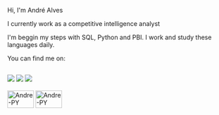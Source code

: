 Hi, I'm André Alves

I currently work as a competitive intelligence analyst 

I'm beggin my steps with SQL, Python and PBI. I work and study these languages daily.

You can find me on:
##
<div> 
<a href="https://twitter.com/AndreLuizJaques" target="_blank"><img src="https://img.shields.io/badge/Twitter-1DA1F2?style=for-the-badge&logo=twitter&logoColor=white" target="_blank"></a>
<a href="https://www.linkedin.com/in/andr%C3%A9-alves/" target="_blank"><img src="https://img.shields.io/badge/LinkedIn-0077B5?style=for-the-badge&logo=linkedin&logoColor=white" target="_blank"></a>
<a href="https://andreluizjaques.medium.com/" target="_blank"><img src="https://img.shields.io/badge/Medium-12100E?style=for-the-badge&logo=medium&logoColor=white" target="_blank"></a>
  
  
  
  
 <div style="display: inline_block"><br>
<img align="center" alt="Andre-PY" height="40" width="60" src="https://cdn.jsdelivr.net/gh/devicons/devicon/icons/python/python-original-wordmark.svg">
<img align="center" alt="Andre-PY" height="40" width="60" src="https://cdn.jsdelivr.net/gh/devicons/devicon/icons/mysql/mysql-original-wordmark.svg">

   
